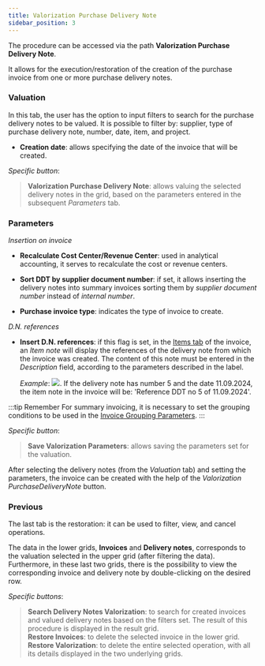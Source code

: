 ```yaml
---
title: Valorization Purchase Delivery Note
sidebar_position: 3
---
```


The procedure can be accessed via the path **Valorization Purchase Delivery Note**. 

It allows for the execution/restoration of the creation of the purchase invoice from one or more purchase delivery notes.

### Valuation

In this tab, the user has the option to input filters to search for the purchase delivery notes to be valued. It is possible to filter by: supplier, type of purchase delivery note, number, date, item, and project.

- **Creation date**: allows specifying the date of the invoice that will be created. 

*Specific button*: 

> **Valorization Purchase Delivery Note**: allows valuing the selected delivery notes in the grid, based on the parameters entered in the subsequent *Parameters* tab.

### Parameters

*Insertion on invoice*

- **Recalculate Cost Center/Revenue Center**: used in analytical accounting, it serves to recalculate the cost or revenue centers.  

- **Sort DDT by supplier document number**: if set, it allows inserting the delivery notes into summary invoices sorting them by *supplier document number* instead of *internal number*.  

- **Purchase invoice type**: indicates the type of invoice to create.

*D.N. references*

- **Insert D.N. references**: if this flag is set, in the [Items tab](/docs/purchase/purchase-invoices/insert-purchase-invoice/purchase-invoice) of the invoice, an *Item note* will display the references of the delivery note from which the invoice was created. The content of this note must be entered in the *Description* field, according to the parameters described in the label. 

    *Example*: ![](/img/it-it/purchase/purchase-invoices/procedures/purchase-delivery-note-valorization/image06.png). If the delivery note has number 5 and the date 11.09.2024, the item note in the invoice will be: 'Reference DDT no 5 of 11.09.2024'.

:::tip Remember 
For summary invoicing, it is necessary to set the grouping conditions to be used in the [Invoice Grouping Parameters](/docs/configurations/parameters/purchase/invoice-grouping/). 
:::

*Specific button*: 

> **Save Valorization Parameters**: allows saving the parameters set for the valuation.

After selecting the delivery notes (from the *Valuation* tab) and setting the parameters, the invoice can be created with the help of the *Valorization PurchaseDeliveryNote* button.

### Previous

The last tab is the restoration: it can be used to filter, view, and cancel operations.

The data in the lower grids, **Invoices** and **Delivery notes**, corresponds to the valuation selected in the upper grid (after filtering the data). Furthermore, in these last two grids, there is the possibility to view the corresponding invoice and delivery note by double-clicking on the desired row.

*Specific buttons*:
> **Search Delivery Notes Valorization**: to search for created invoices and valued delivery notes based on the filters set. The result of this procedure is displayed in the result grid.  
> **Restore Invoices**: to delete the selected invoice in the lower grid.  
> **Restore Valorization**: to delete the entire selected operation, with all its details displayed in the two underlying grids.